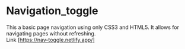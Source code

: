 # Navigation_toggle
This a basic page navigation using only CSS3 and HTML5. It allows for navigating pages without refreshing.</br>
Link [https://nav-toggle.netlify.app/]
